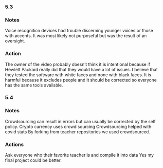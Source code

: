 ### 5.3 
### Notes
Voice recognition devices had trouble discerning younger voices or those with accents. It was most likely not purposeful but was the result of an oversight.

### Action
The owner of the video probably doesn’t think it is intentional because if Hewlett Packard really did that they would have a lot of issues. I believe that they tested the software with white faces and none with black faces. It is harmful because it excludes people and it should be corrected so everyone has the same tools available.
    
### 5.4
### Notes
Crowdsourcing can result in errors but can usually be corrected by the self policy.
Crypto currency uses crowd sourcing
Crowdsourcing helped with covid stats
By forking from teacher repositories we used crowdsourced.
### Actions
Ask everyone who their favorite teacher is and compile it into data
Yes my final project could be better.
